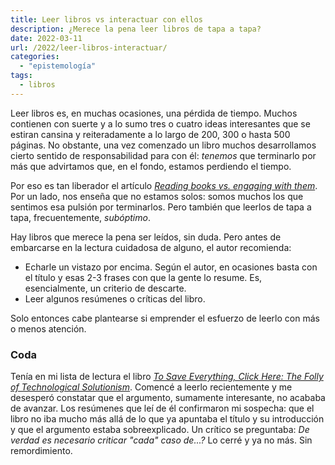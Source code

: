 ```yaml
---
title: Leer libros vs interactuar con ellos
description: ¿Merece la pena leer libros de tapa a tapa?
date: 2022-03-11
url: /2022/leer-libros-interactuar/
categories:
  - "epistemología"
tags:
  - libros
---
```


Leer libros es, en muchas ocasiones, una pérdida de tiempo. Muchos contienen con suerte y a lo sumo tres o cuatro ideas interesantes que se estiran cansina y reiteradamente a lo largo de 200, 300 o hasta 500 páginas. No obstante, una vez comenzado un libro muchos desarrollamos cierto sentido de responsabilidad para con él: _tenemos_ que terminarlo por más que advirtamos que, en el fondo, estamos perdiendo el tiempo.

Por eso es tan liberador el artículo [_Reading books vs. engaging with them_](https://www.cold-takes.com/reading-books-vs-engaging-with-them/).
Por un lado, nos enseña que no estamos solos: somos muchos los que sentimos esa pulsión por terminarlos. Pero también que leerlos de tapa a tapa, frecuentemente, _subóptimo_.

Hay libros que merece la pena ser leídos, sin duda. Pero antes de embarcarse en la lectura cuidadosa de alguno, el autor recomienda:

* Echarle un vistazo por encima. Según el autor, en ocasiones basta con el título y esas 2-3 frases con que la gente lo resume. Es, esencialmente, un criterio de descarte.
* Leer algunos resúmenes o críticas del libro.

Solo entonces cabe plantearse si emprender el esfuerzo de leerlo con más o menos atención.

### Coda

Tenía en mi lista de lectura el libro [_To Save Everything, Click Here: The Folly of Technological Solutionism_](https://www.goodreads.com/book/show/13587160-to-save-everything-click-here). Comencé a leerlo recientemente y me desesperó constatar que el argumento, sumamente interesante, no acababa de avanzar. Los resúmenes que leí de él confirmaron mi sospecha: que el libro no iba mucho más allá de lo que ya apuntaba el título y su introducción y que el argumento estaba sobreexplicado. Un crítico se preguntaba: _De verdad es necesario criticar "cada" caso de...?_ Lo cerré y ya no más. Sin remordimiento.

